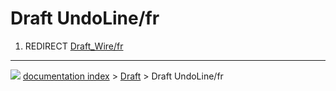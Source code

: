# Draft UndoLine/fr
1.  REDIRECT [Draft_Wire/fr](Draft_Wire/fr.md)



---
![](images/Button_right.svg) [documentation index](../README.md) > [Draft](Draft_Workbench.md) > Draft UndoLine/fr
